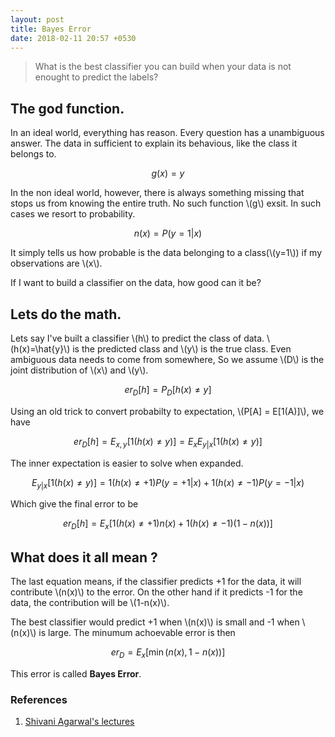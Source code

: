 ```yaml
---
layout: post
title: Bayes Error
date: 2018-02-11 20:57 +0530
---
```



> What is the best classifier you can build when your data is not enought to predict the labels?


## The god function. 

In an ideal world, everything has reason. Every question has a unambiguous answer. The data in sufficient to explain its behavious, like the class it belongs to.

$$ g(x) = y $$

In the non ideal world, however, there is always something missing that stops us from knowing the entire truth. No such function \\(g\\) exsit. In such cases we resort to probability.

$$n(x) = P(y=1|x)$$

It simply tells us how probable is the data belonging to a class(\\(y=1\\)) if my observations are \\(x\\).

If I want to build a classifier on the data, how good can it be?

## Lets do the math.

Lets say I've built a classifier \\(h\\) to predict the class of data. \\(h(x)=\hat{y}\\) is the predicted class and \\(y\\) is the true class. Even ambiguous data needs to come from somewhere, So we assume \\(D\\) is the joint distribution of \\(x\\) and \\(y\\).

$$er_D[h] = P_D[h(x) \neq y]$$

Using an old  trick to convert probabilty to expectation, \\(P[A] = E[1(A)]\\),  we have

$$er_D[h] = E_{x,y}[1(h(x)\neq y)] = E_x E_{y|x}[1(h(x)\neq y)]$$

The inner expectation is easier to solve when expanded.

$$E_{y|x}[1(h(x)\neq y)] = 1(h(x)\neq +1) P(y=+1|x) + 1(h(x)\neq -1)P(y=-1|x)$$

Which give the final error to be

$$er_D[h] = E_x[1(h(x)\neq +1) n(x) + 1(h(x)\neq -1)(1-n(x))]$$

## What does it all mean ?

The last equation means, if the classifier predicts +1 for the data, it will contribute \\(n(x)\\) to the error. On the other hand if it predicts -1 for the data, the contribution will be \\(1-n(x)\\). 

The best classifier would predict +1 when \\(n(x)\\) is small and -1 when \\(n(x)\\) is large. The minumum achoevable error is then 

$$er_D = E_x [\min(n(x),1-n(x))]$$

This error is called **Bayes Error**.


### References

1. [Shivani Agarwal's lectures](http://drona.csa.iisc.ernet.in/~e0270/Jan-2015/)
